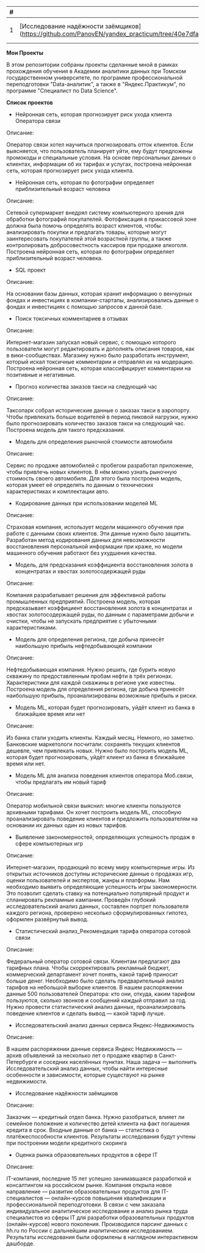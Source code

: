 
| # | Наименование проекта | Описание | Стек |
| --- | --- | --- | --- |
| 1 | [Исследование надёжности заёмщиков] (https://github.com/PanovEN/yandex_practicum/tree/40e7dfa81b4e82e8f1776a6836400f872b36330e/%D0%98%D1%81%D1%81%D0%BB%D0%B5%D0%B4%D0%BE%D0%B2%D0%B0%D0%BD%D0%B8%D0%B5%20%D0%BD%D0%B0%D0%B4%D1%91%D0%B6%D0%BD%D0%BE%D1%81%D1%82%D0%B8%20%D0%B7%D0%B0%D1%91%D0%BC%D1%89%D0%B8%D0%BA%D0%BE%D0%B2) | Исследование надёжности заёмщиков | kk |

**Мои Проекты**

В этом репозитории собраны проекты сделанные мной в рамках прохождения обучения в Академии аналитики данных при Томском государственном университете, по программе профессиональной переподготовки "Data-аналитик", а также в "Яндекс.Практикум", по программе "Специалист по Data Science".

**Список проектов**

- Нейронная сеть, которая прогнозирует риск ухода клиента Оператора связи

Описание:

Оператор связи хотел научиться прогнозировать отток клиентов. Если выясняется, что пользователь планирует уйти, ему будут предложены промокоды и специальные условия. На основе персональных данных о клиентах, информации об их тарифах и услугах, построена нейронная сеть, которая прогнозирует риск ухода клиента.

- Нейронная сеть, которая по фотографии определяет приблизительный возраст человека

Описание:

Сетевой супермаркет внедрял систему компьютерного зрения для обработки фотографий покупателей. Фотофиксация в прикассовой зоне должна была помочь определять возраст клиентов, чтобы: анализировать покупки и предлагать товары, которые могут заинтересовать покупателей этой возрастной группы, а также контролировать добросовестность кассиров при продаже алкоголя. Построена нейронная сеть, которая по фотографии определяет приблизительный возраст человека.

- SQL проект

Описание:

На основании базы данных, которая хранит информацию о венчурных фондах и инвестициях в компании-стартапы, анализировались данные о фондах и инвестициях с помощью запросов к данной базе.

- Поиск токсичных комментариев в отзывах

Описание:

Интернет-магазин запускал новый сервис, с помощью которого пользователи могут редактировать и дополнять описания товаров, как в вики-сообществах. Магазину нужно было разработать инструмент, который искал токсичные комментарии и отправлял их на модерацию. Построена нейронная сеть, которая классифицирует комментарии на позитивные и негативные.

- Прогноз количества заказов такси на следующий час

Описание:

Таксопарк собрал исторические данные о заказах такси в аэропорту. Чтобы привлекать больше водителей в период пиковой нагрузки, нужно было прогнозировать количество заказов такси на следующий час. Построена модель для такого предсказания.

- Модель для определения рыночной стоимости автомобиля

Описание:

Сервис по продаже автомобилей с пробегом разработал приложение, чтобы привлечь новых клиентов. В нём можно узнать рыночную стоимость своего автомобиля. Для этого была построена модель, которая умеет её определять по данным о технических характеристиках и комплектации авто.

- Кодирование данных при использовании моделей ML

Описание:

Страховая компания, использует модели машинного обучения при работе с данными своих клиентов. Эти данные нужно было защитить. Разработан метод кодирования данных для невозможности восстановления персональной информации при краже, но модели машинного обучения работают без ухудшения качества.

- Модель, для предсказания коэффициента восстановления золота в концентратах и хвостах золотосодержащей руды

Описание:

Компания разрабатывает решения для эффективной работы промышленных предприятий. Построена модель, которая предсказывает коэффициент восстановления золота в концентратах и хвостах золотосодержащей руды, по данным с параметрами добычи и очистки, чтобы не запускать предприятие с убыточными характеристиками.

- Модель для определения региона, где добыча принесёт наибольшую прибыль нефтедобывающей компании

Описание:

Нефтедобывающая компания. Нужно решить, где бурить новую скважину по предоставленным пробам нефти в трёх регионах. Характеристики для каждой скважины в регионе уже известны. Построена модель для определения региона, где добыча принесёт наибольшую прибыль, проанализированы возможные прибыль и риски.

- Модель ML, которая будет прогнозировать, уйдёт клиент из банка в ближайшее время или нет

Описание:

Из банка стали уходить клиенты. Каждый месяц. Немного, но заметно. Банковские маркетологи посчитали: сохранять текущих клиентов дешевле, чем привлекать новых. Нужно было построить модель ML, которая будет прогнозировать, уйдёт клиент из банка в ближайшее время или нет.

- Модель ML для анализа поведения клиентов оператора Моб.связи, чтобы предлагать им  новый тариф

Описание:

Оператор мобильной связи выяснил: многие клиенты пользуются архивными тарифами. Он хочет построить модель ML, способную проанализировать поведение клиентов и предложить пользователям на основании их данных один из  новых тарифов.

- Выявление закономерностей, определяющих успешность продаж в сфере компьютерных игр

Описание:

Интернет-магазин, продающий по всему миру компьютерные игры. Из открытых источников доступны исторические данные о продажах игр, оценки пользователей и экспертов, жанры и платформы. Нам необходимо выявить определяющие успешность игры закономерности. Это позволит сделать ставку на потенциально популярный продукт и спланировать рекламные кампании. Проведён глубокий исследовательский анализ данных, составлен портрет пользователя каждого региона, проверено несколько сформулированных гипотез, оформлен развёрнутый вывод.

- Статистический анализ_Рекомендация тарифа оператора сотовой связи

Описание:

Федеральный оператор сотовой связи. Клиентам предлагают два тарифных плана. Чтобы скорректировать рекламный бюджет, коммерческий департамент хочет понять, какой тариф приносит больше денег. Необходимо было сделать предварительный анализ тарифов на небольшой выборке клиентов. В нашем распоряжении данные 500 пользователей Оператора: кто они, откуда, каким тарифом пользуются, сколько звонков и сообщений каждый отправил за год. Нужно провести статистический анализ данных, проанализировать поведение клиентов и сделать вывод — какой тариф лучше.

- Исследовательский анализ данных сервиса Яндекс-Недвижимость

Описание:

В нашем распоряжении данные сервиса Яндекс Недвижимость — архив объявлений за несколько лет о продаже квартир в Санкт-Петербурге и соседних населённых пунктах. Наша задача — выполнить Исследовательский анализ данных, чтобы найти интересные особенности и зависимости, которые существуют на рынке недвижимости.

- Исследование надёжности заёмщиков

Описание:

Заказчик — кредитный отдел банка. Нужно разобраться, влияет ли семейное положение и количество детей клиента на факт погашения кредита в срок. Входные данные от банка — статистика о платёжеспособности клиентов. Результаты исследования будут учтены при построении модели кредитного скоринга

- Оценка рынка образовательных продуктов в сфере IT

Описание:

IT-компания, последние 15 лет успешно занимавшаяся разработкой и консалтингом на российском рынке. Компания открыла новое направление — развитие образовательных продуктов для IT-специалистов — онлайн-курсов повышения квалификации и профессиональной переподготовки. В связи с чем заказала индивидуальное аналитическое исследование и анализ рынка труда специалистов из сферы IT для разработки образовательных продуктов (онлайн-курсов) нового поколения. Производился парсинг данных с hh.ru по России с дальнейшим аналитическим исследованием. Результаты исследования были оформлены в наглядном интерактивном дашборде.
